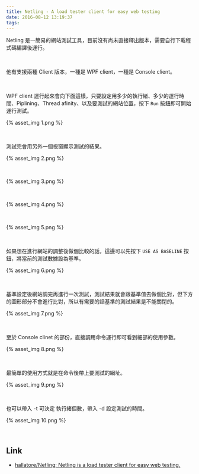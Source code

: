```yaml
---
title: Netling - A load tester client for easy web testing
date: 2016-08-12 13:19:37
tags:
---
```


Netling 是一簡易的網站測試工具，目前沒有尚未直接釋出版本，需要自行下載程式碼編譯後運行。  

<!-- More -->

<br/>

  
他有支援兩種 Client 版本，一種是 WPF client，一種是 Console client。  

<br/>


WPF client 運行起來會向下面這樣，只要設定用多少的執行緒、多少的運行時間、Piplining、Thread afinity、以及要測試的網站位置，按下 `Run` 按鈕即可開始運行測試。  

{% asset_img 1.png %}

<br/>


測試完會用另外一個視窗顯示測試的結果。  

{% asset_img 2.png %}

<br/>


{% asset_img 3.png %}

<br/>


{% asset_img 4.png %}

<br/>


{% asset_img 5.png %}

<br/>


如果想在進行網站的調整後做個比較的話，這邊可以先按下 `USE AS BASELINE` 按鈕，將當前的測試數據設為基準。  


{% asset_img 6.png %}

<br/>


基準設定後網站調完再進行一次測試，測試結果就會跟基準值去做個比對，但下方的圖形部分不會進行比對，所以有需要的話基準的測試結果是不能關閉的。  

{% asset_img 7.png %}

<br/>


至於 Console clinet 的部份，直接調用命令運行即可看到細部的使用參數。  

{% asset_img 8.png %}

<br/>


最簡單的使用方式就是在命令後帶上要測試的網址。

{% asset_img 9.png %}

<br/>


也可以帶入 -t 可決定 執行緒個數，帶入 -d 設定測試的時間。  

{% asset_img 10.png %}

<br/>


Link
----
* [hallatore/Netling: Netling is a load tester client for easy web testing.](
https://github.com/hallatore/Netling)

